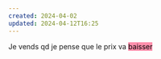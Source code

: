 ```yaml
---
created: 2024-04-02
updated: 2024-04-12T16:25
---
```

Je vends qd je pense que le prix va <mark style="background: #FF5582A6;">baisser</mark> 